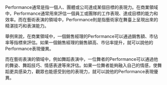 Performance通常是指一個人、團體或公司達成某個目標的表現力。在商業領域中，Performance通常用來評估一個員工或團隊的工作表現、達成目標的能力和效率。而在藝術表演的領域中，Performance則是指藝術家在舞臺上呈現出來的精湛技巧和表演能力。 

舉例來說，在商業領域中，一個銷售經理的Performance可以通過銷售額、市佔率等指標來評估。如果一個銷售經理的銷售額高、市佔率提升，就可以說他的Performance表現優異。

而在藝術表演的領域中，例如舞蹈表演中，一位舞者的Performance可以通過他的舞姿、舞蹈技巧、情感表達等來評估。如果一位舞者能夠融入自己的情感，使舞蹈更具感染力，觀眾也能感受到他的表現力，就可以說他的Performance表現優異。